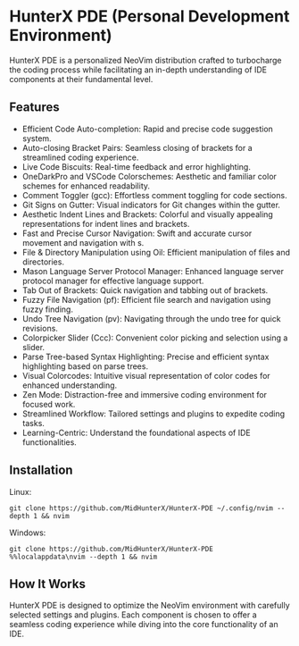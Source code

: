 # HunterX PDE (Personal Development Environment)

HunterX PDE is a personalized NeoVim distribution crafted to turbocharge the coding process while facilitating an in-depth understanding of IDE components at their fundamental level.

## Features

- Efficient Code Auto-completion: Rapid and precise code suggestion system.
- Auto-closing Bracket Pairs: Seamless closing of brackets for a streamlined coding experience.
- Live Code Biscuits: Real-time feedback and error highlighting.
- OneDarkPro and VSCode Colorschemes: Aesthetic and familiar color schemes for enhanced readability.
- Comment Toggler (gcc): Effortless comment toggling for code sections.
- Git Signs on Gutter: Visual indicators for Git changes within the gutter.
- Aesthetic Indent Lines and Brackets: Colorful and visually appealing representations for indent lines and brackets.
- Fast and Precise Cursor Navigation: Swift and accurate cursor movement and navigation with s<Regex>.
- File & Directory Manipulation using Oil: Efficient manipulation of files and directories.
- Mason Language Server Protocol Manager: Enhanced language server protocol manager for effective language support.
- Tab Out of Brackets: Quick navigation and tabbing out of brackets.
- Fuzzy File Navigation (pf): Efficient file search and navigation using fuzzy finding.
- Undo Tree Navigation (pv): Navigating through the undo tree for quick revisions.
- Colorpicker Slider (Ccc): Convenient color picking and selection using a slider.
- Parse Tree-based Syntax Highlighting: Precise and efficient syntax highlighting based on parse trees.
- Visual Colorcodes: Intuitive visual representation of color codes for enhanced understanding.
- Zen Mode: Distraction-free and immersive coding environment for focused work.
- Streamlined Workflow: Tailored settings and plugins to expedite coding tasks.
- Learning-Centric: Understand the foundational aspects of IDE functionalities.


## Installation

Linux:
```
git clone https://github.com/MidHunterX/HunterX-PDE ~/.config/nvim --depth 1 && nvim
```

Windows:
```
git clone https://github.com/MidHunterX/HunterX-PDE %%localappdata\nvim --depth 1 && nvim
```

## How It Works

HunterX PDE is designed to optimize the NeoVim environment with carefully selected settings and plugins. Each component is chosen to offer a seamless coding experience while diving into the core functionality of an IDE.
